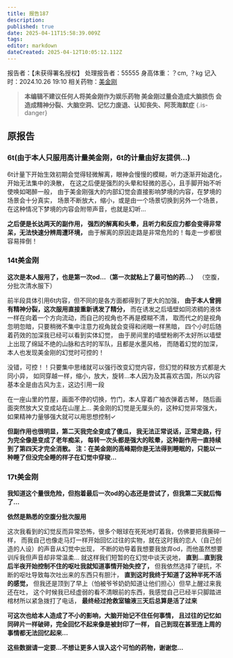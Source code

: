 ```yaml
---
title: 报告187
description: 
published: true
date: 2025-04-11T15:58:39.009Z
tags: 
editor: markdown
dateCreated: 2025-04-12T10:05:12.112Z
---
```


报告者：【未获得署名授权】
处理报告者：55555
身高体重：？cm, ？kg
记入时：2024.10.26 19:10
相关药物：[美金刚](/drug/MMT)

> **本编辑不建议任何人将美金刚作为娱乐药物
美金刚过量会造成大脑损伤
会造成精神分裂、大脑空洞、记忆力废退、认知丧失、阿茨海默症**
{.is-danger}

## 原报告
### 6t(由于本人只服用高计量美金刚，6t的计量由好友提供…)

6t计量下开始生效初期会觉得轻微解离，眼神会慢慢的模糊，听力逐渐开始退化，开始无法集中的涣散，
在这之后便是强烈的头晕和轻微的恶心，且手脚开始不听使唤如喝醉一般，
由于美金刚强大的内部幻觉会直接影响梦境的内容，在梦境的场景会十分真实，
场景不断放大，缩小，或是由一个场景切换到另外一个场景，在这种情况下梦境的内容会附带声音，也就是幻听…

**之后便是长达两天的副作用，
强烈的解离和头晕，且听力和反应力都会变得非常呆，无法快速分辨周遭环境，**
由于解离的原因走路是非常危险的！每走一步都很容易摔倒！

### 14t美金刚
**这次是本人服用了，也是第一次od…（第一次就粘上了最可怕的药…）**
（空腹，分批次清水服下）

前半段具体引用6t内容，但不同的是各方面都得到了更大的加强，
**由于本人曾拥有精神分裂，这次服用直接重新诱发了精分，**
而在诱发之后墙壁如同浓稠的液体一样在向着一个方向流动，而自己的视角也不再是模糊不清，
取而代之的是视角忽明忽暗，只要稍微不集中注意力视角就会变得和闭眼一样黑暗，
四个小时后随着药效的加深我已经可以看到实体幻觉，
由于房间里的墙壁粉刷不太好所以墙壁上出现了绵延不绝的山脉和古时的军队，且都是水墨风格，
而随着幻觉的加深，本人也发现美金刚的幻觉时可控的！

没错，可控！！只要集中思绪就可以强行改变幻觉内容，但幻觉的释放方式都是大同小异，
如同穿越一样，缩小，放大，旋转…本人因为及其喜欢古国，所以内容基本全是由古风为主，这边引用一段

在一座山里的竹屋，画面不停的切换，竹门，本人穿着广袖衣弹着古琴，
随后画面突然放大又变成站在山崖上…
美金刚的幻觉是无厘头的，这种幻觉非常强大，如果精神力量够强大就可以用思想控制✓

**但副作用也很明显，第二天我完全变成了傻瓜，
我无法正常说话，正常走路，行为完全像是变成了老年痴呆，
每转一次头都是强大的眩晕，这种副作用一直持续到了第四天才完全消散。**
**注：在美金刚的高峰期你是无法得到睡眠的，只能以一种睡了但没完全睡的样子在幻觉中穿梭…**

### 17t美金刚
**我知道这个量很危险，但抱着最后一次od的心态还是尝试了，但我第二天就后悔了…**

**依然是熟悉的空腹分批次服用**

这次我看到的幻觉反而异常恐怖，很多个眼球在死死地盯着我，仿佛要把我撕碎一样，
而我自己也像走马灯一样开始回忆过往的实物，就在这时我的恋人（自己创造的人设）的声音从幻觉中出现，
不断的劝导着我想要我放弃od，而他虽然想要训斥我但声音却非常温柔…
就这样我们短暂的在幻觉中谈天说地，
**直到…直到我后半夜开始控制不住的呕吐我就知道事情开始失控了，**
但我依然选择了硬抗，不断的呕吐导致每次吐出来的东西只有胆汁，
**直到这时我终于知道了这种半死不活的感觉，**
但我还是顶到了早上（怕被爷爷奶奶知道让他们担心）但早上醒过来我还在吐，
这个时候我已经虚弱的看不清眼前的东西，我感觉自己已经半只脚踏进棺材所以紧急拨打了电话，
**最终经过抢救室输液三天后总算是活了过来**

**可这次也给本人造成了不小的影响，大脑开始记不住任何事情，
且过往的记忆如同碎片一样破碎，完全回忆不起来像是被封印了一样，
自己到现在甚至连上周的事情都无法回忆起来…**

**这些数据请一定要…不想让更多人误入这个可怕的药物，谢谢您…**

